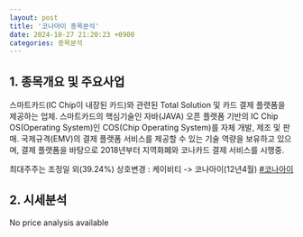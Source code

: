 ```yaml
---
layout: post
title: '코나아이 종목분석'
date: 2024-10-27 21:20:23 +0900
categories: 종목분석
---
```


## 1. 종목개요 및 주요사업

스마트카드(IC Chip이 내장된 카드)와 관련된 Total Solution 및 카드 결제 플랫폼을 제공하는 업체. 스마트카드의 핵심기술인 자바(JAVA) 오픈 플랫폼 기반의 IC Chip OS(Operating System)인 COS(Chip Operating System)를 자체 개발, 제조 및 판매. 국제규격(EMV)의 결제 플랫폼 서비스를 제공할 수 있는 기술 역량을 보유하고 있으며, 결제 플랫폼을 바탕으로 2018년부터 지역화폐와 코나카드 결제 서비스를 시행중.

최대주주는 조정일 외(39.24%) 상호변경 : 케이비티 -> 코나아이(12년4월)
[#코나아이](#)

## 2. 시세분석

No price analysis available
